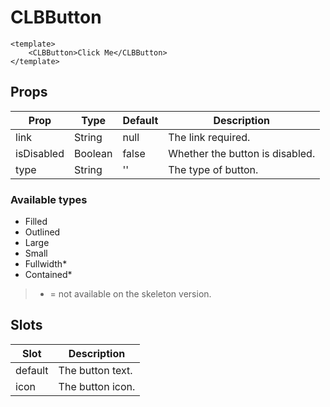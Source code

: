 # CLBButton

```vue
<template>
	<CLBButton>Click Me</CLBButton>
</template>
```

## Props

| Prop       | Type    | Default | Description                     |
| ---------- | ------- | ------- | ------------------------------- |
| link       | String  | null    | The link required.              |
| isDisabled | Boolean | false   | Whether the button is disabled. |
| type       | String  | ''      | The type of button.             |

### Available types

- Filled
- Outlined
- Large
- Small
- Fullwidth\*
- Contained\*

> - = not available on the skeleton version.

## Slots

| Slot    | Description      |
| ------- | ---------------- |
| default | The button text. |
| icon    | The button icon. |

